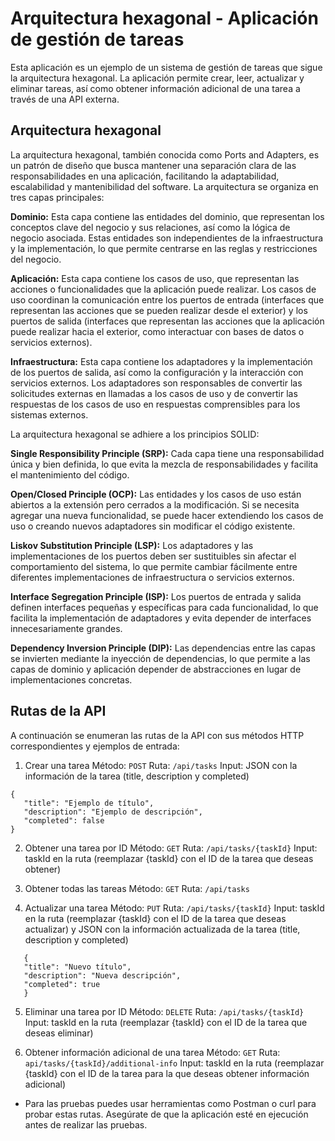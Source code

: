 # Arquitectura hexagonal - Aplicación de gestión de tareas

Esta aplicación es un ejemplo de un sistema de gestión de tareas que sigue la arquitectura hexagonal. La aplicación permite crear, leer, actualizar y eliminar tareas, así como obtener información adicional de una tarea a través de una API externa.

## Arquitectura hexagonal

La arquitectura hexagonal, también conocida como Ports and Adapters, es un patrón de diseño que busca mantener una separación clara de las responsabilidades en una aplicación, facilitando la adaptabilidad, escalabilidad y mantenibilidad del software. La arquitectura se organiza en tres capas principales:

**Dominio:** Esta capa contiene las entidades del dominio, que representan los conceptos clave del negocio y sus relaciones, así como la lógica de negocio asociada. Estas entidades son independientes de la infraestructura y la implementación, lo que permite centrarse en las reglas y restricciones del negocio.

**Aplicación:** Esta capa contiene los casos de uso, que representan las acciones o funcionalidades que la aplicación puede realizar. Los casos de uso coordinan la comunicación entre los puertos de entrada (interfaces que representan las acciones que se pueden realizar desde el exterior) y los puertos de salida (interfaces que representan las acciones que la aplicación puede realizar hacia el exterior, como interactuar con bases de datos o servicios externos).

**Infraestructura:** Esta capa contiene los adaptadores y la implementación de los puertos de salida, así como la configuración y la interacción con servicios externos. Los adaptadores son responsables de convertir las solicitudes externas en llamadas a los casos de uso y de convertir las respuestas de los casos de uso en respuestas comprensibles para los sistemas externos.

La arquitectura hexagonal se adhiere a los principios SOLID:

**Single Responsibility Principle (SRP):** Cada capa tiene una responsabilidad única y bien definida, lo que evita la mezcla de responsabilidades y facilita el mantenimiento del código.

**Open/Closed Principle (OCP):** Las entidades y los casos de uso están abiertos a la extensión pero cerrados a la modificación. Si se necesita agregar una nueva funcionalidad, se puede hacer extendiendo los casos de uso o creando nuevos adaptadores sin modificar el código existente.

**Liskov Substitution Principle (LSP):** Los adaptadores y las implementaciones de los puertos deben ser sustituibles sin afectar el comportamiento del sistema, lo que permite cambiar fácilmente entre diferentes implementaciones de infraestructura o servicios externos.

**Interface Segregation Principle (ISP):** Los puertos de entrada y salida definen interfaces pequeñas y específicas para cada funcionalidad, lo que facilita la implementación de adaptadores y evita depender de interfaces innecesariamente grandes.

**Dependency Inversion Principle (DIP):** Las dependencias entre las capas se invierten mediante la inyección de dependencias, lo que permite a las capas de dominio y aplicación depender de abstracciones en lugar de implementaciones concretas.

## Rutas de la API

A continuación se enumeran las rutas de la API con sus métodos HTTP correspondientes y ejemplos de entrada:

1. Crear una tarea
   Método: `POST`
   Ruta: `/api/tasks`
   Input: JSON con la información de la tarea (title, description y completed)

```
{
   "title": "Ejemplo de título",
   "description": "Ejemplo de descripción",
   "completed": false
}
```

2. Obtener una tarea por ID
   Método: `GET`
   Ruta: `/api/tasks/{taskId}`
   Input: taskId en la ruta (reemplazar {taskId} con el ID de la tarea que deseas obtener)

3. Obtener todas las tareas
   Método: `GET`
   Ruta: `/api/tasks`

4. Actualizar una tarea
   Método: `PUT`
   Ruta: `/api/tasks/{taskId}`
   Input: taskId en la ruta (reemplazar {taskId} con el ID de la tarea que deseas actualizar) y JSON con la información actualizada de la tarea (title, description y completed)

```
   {
   "title": "Nuevo título",
   "description": "Nueva descripción",
   "completed": true
   }
```

5. Eliminar una tarea por ID
   Método: `DELETE`
   Ruta: `/api/tasks/{taskId}`
   Input: taskId en la ruta (reemplazar {taskId} con el ID de la tarea que deseas eliminar)

6. Obtener información adicional de una tarea
   Método: `GET`
   Ruta: `api/tasks/{taskId}/additional-info`
   Input: taskId en la ruta (reemplazar {taskId} con el ID de la tarea para la que deseas obtener información adicional)
   
- Para las pruebas puedes usar herramientas como Postman o curl para probar estas rutas. Asegúrate de que la aplicación esté en ejecución antes de realizar las pruebas.
   
   
